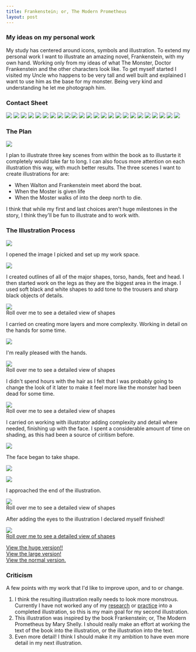 ```yaml
---
title: Frankenstein; or, The Modern Prometheus
layout: post
---
```


### My ideas on my personal work

My study has centered around icons, symbols and illustration. To extend my personal work I want to illustrate an amazing novel, Frankenstein, with my own hand. Working only from my ideas of what The Monster, Doctor Frankenstein and the other characters look like. To get myself started I visited my Uncle who happens to be very tall and well built and explained I want to use him as the base for my monster. Being very kind and understanding he let me photograph him.

### Contact Sheet

<a href="/media/images/contactsheets/sheet1/image-01.JPG"><img src="/media/images/contactsheets/sheet1/thumbs/thumbnail-01.JPG"></a>
<a href="/media/images/contactsheets/sheet1/image-02.JPG"><img src="/media/images/contactsheets/sheet1/thumbs/thumbnail-02.JPG"></a>
<a href="/media/images/contactsheets/sheet1/image-03.JPG"><img src="/media/images/contactsheets/sheet1/thumbs/thumbnail-03.JPG"></a>
<a href="/media/images/contactsheets/sheet1/image-04.JPG"><img src="/media/images/contactsheets/sheet1/thumbs/thumbnail-04.JPG"></a>
<a href="/media/images/contactsheets/sheet1/image-05.JPG"><img src="/media/images/contactsheets/sheet1/thumbs/thumbnail-05.JPG"></a>
<a href="/media/images/contactsheets/sheet1/image-06.JPG"><img src="/media/images/contactsheets/sheet1/thumbs/thumbnail-06.JPG"></a>
<a href="/media/images/contactsheets/sheet1/image-07.JPG"><img src="/media/images/contactsheets/sheet1/thumbs/thumbnail-07.JPG"></a>
<a href="/media/images/contactsheets/sheet1/image-08.JPG"><img src="/media/images/contactsheets/sheet1/thumbs/thumbnail-08.JPG"></a>
<a href="/media/images/contactsheets/sheet1/image-09.JPG"><img src="/media/images/contactsheets/sheet1/thumbs/thumbnail-09.JPG"></a>
<a href="/media/images/contactsheets/sheet1/image-10.JPG"><img src="/media/images/contactsheets/sheet1/thumbs/thumbnail-10.JPG"></a>
<a href="/media/images/contactsheets/sheet1/image-11.JPG"><img src="/media/images/contactsheets/sheet1/thumbs/thumbnail-11.JPG"></a>
<a href="/media/images/contactsheets/sheet1/image-12.JPG"><img src="/media/images/contactsheets/sheet1/thumbs/thumbnail-12.JPG"></a>
<a href="/media/images/contactsheets/sheet1/image-13.JPG"><img src="/media/images/contactsheets/sheet1/thumbs/thumbnail-13.JPG"></a>
<a href="/media/images/contactsheets/sheet1/image-14.JPG"><img src="/media/images/contactsheets/sheet1/thumbs/thumbnail-14.JPG"></a>
<a href="/media/images/contactsheets/sheet1/image-15.JPG"><img src="/media/images/contactsheets/sheet1/thumbs/thumbnail-15.JPG"></a>
<a href="/media/images/contactsheets/sheet1/image-16.JPG"><img src="/media/images/contactsheets/sheet1/thumbs/thumbnail-16.JPG"></a>
<a href="/media/images/contactsheets/sheet1/image-17.JPG"><img src="/media/images/contactsheets/sheet1/thumbs/thumbnail-17.JPG"></a>
<a href="/media/images/contactsheets/sheet1/image-18.JPG"><img src="/media/images/contactsheets/sheet1/thumbs/thumbnail-18.JPG"></a>
<a href="/media/images/contactsheets/sheet1/image-19.JPG"><img src="/media/images/contactsheets/sheet1/thumbs/thumbnail-19.JPG"></a>
<a href="/media/images/contactsheets/sheet1/image-20.JPG"><img src="/media/images/contactsheets/sheet1/thumbs/thumbnail-20.JPG"></a>
<a href="/media/images/contactsheets/sheet1/image-21.JPG"><img src="/media/images/contactsheets/sheet1/thumbs/thumbnail-21.JPG"></a>
<a href="/media/images/contactsheets/sheet1/image-22.JPG"><img src="/media/images/contactsheets/sheet1/thumbs/thumbnail-22.JPG"></a>
<a href="/media/images/contactsheets/sheet1/image-23.JPG"><img src="/media/images/contactsheets/sheet1/thumbs/thumbnail-23.JPG"></a>
<a href="/media/images/contactsheets/sheet1/image-24.JPG"><img src="/media/images/contactsheets/sheet1/thumbs/thumbnail-24.JPG"></a>

### The Plan

![](/media/images/the_monster.jpg)

I plan to illustrate three key scenes from within the book as to illustarte it completely would take far to long. I can also focus more attention on each illustration this way, with much better results. The three scenes I want to create illustrations for are:

* When Walton and Frankenstein meet abord the boat.
* When the Moster is given life
* When the Moster walks of into the deep north to die.

I think that while my first and last choices aren't huge milestones in the story, I think they'll be fun to illustrate and to work with.

### The Illustration Process

![](/media/images/frank-illustration-01.png)

I opened the image I picked and set up my work space.

![](/media/images/frank-illustration-02.png)

I created outlines of all of the major shapes, torso, hands, feet and head. I then started work on the legs as they are the biggest area in the image. I used soft black and white shapes to add tone to the trousers and sharp black objects of details.

<a onmouseover="document.trousers.src='/media/images/frank-illustration-03b.png'" onmouseout="document.trousers.src='/media/images/frank-illustration-03a.png'"><img src="/media/images/frank-illustration-03a.png" name="trousers">
<br>Roll over me to see a detailed view of shapes
</a>

I carried on creating more layers and more complexity. Working in detail on the hands for some time.

![](/media/images/frank-illustration-04.png)

I'm really pleased with the hands.

<a onmouseover="document.hand.src='/media/images/frank-illustration-05b.png'" onmouseout="document.hand.src='/media/images/frank-illustration-05a.png'">
<img src="/media/images/frank-illustration-05a.png" name="hand">
<br />Roll over me to see a detailed view of shapes
</a>

I didn't spend hours with the hair as I felt that I was probably going to change the look of it later to make it feel more like  the monster had been dead for some time.

<a onmouseover="document.hair.src='/media/images/frank-illustration-06b.png'" onmouseout="document.hair.src='/media/images/frank-illustration-06a.png'">
<img src="/media/images/frank-illustration-06a.png" name="hair">
<br />Roll over me to see a detailed view of shapes
</a>

I carried on working with illustrator adding complexity and detail where needed, finishing up with the face. I spent a considerable amount of time on shading,  as this had been a source of ciritism before.

![](/media/images/frank-illustration-07.png)

The face began to take shape.

![](/media/images/frank-illustration-08.png)

![](/media/images/frank-illustration-09.png)

I approached the end of the illustration.

<a onmouseover="document.over.src='/media/images/frank-illustration-10b.png'" onmouseout="document.over.src='/media/images/frank-illustration-10a.png'">
<img src="/media/images/frank-illustration-10a.png" name="over">
<br />Roll over me to see a detailed view of shapes
</a>

After adding the eyes to the illustration I declared myself finished!

<a onmouseover="document.finished.src='/media/images/frank-illustration-11b.png'" onmouseout="document.finished.src='/media/images/frank-illustration-11a.png'" rel="milkbox" href="images/frank-normal.png" title="Frankenstein; or, The Modern Prometheus">
<img src="/media/images/frank-illustration-11a.png" name="finished">
<br />Roll over me to see a detailed view of shapes
</a>

[View the huge version!!](/media/images/frank-huge.png)    
[View the large version!](/media/images/frank-large.png)    
[View the normal version.](/media/images/frank-normal.png)    

### Criticism

A few points with my work that I'd like to improve upon, and to or change.

1. I think the resulting illustration really needs to look more monstrous. Currently I have not worked any of my [research](/2010/01/21/skin-study/) or [practice](/2010/02/02/hand-study/) into a completed illustration, so this is my main goal for my second illustration.
2. This illustration was inspired by the book Frankenstein; or, The Modern Prometheus by Mary Shelly. I should really make an effort at working the text of the book into the illustration, or the illustration into the text.
3. Even more detail! I think I should make it my ambition to have even more detail in my next illustration.
